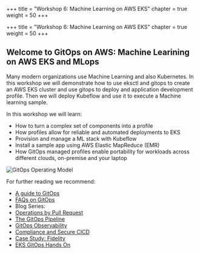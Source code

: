 +++
title = "Workshop 6:  Machine Learning on AWS EKS"
chapter = true
weight = 50
+++


+++
title = "Workshop 6: Machine Learning on AWS EKS"
chapter = true
weight = 50
+++

## Welcome to GitOps on AWS: Machine Learining on AWS EKS and MLops

Many modern organizations use Machine Learning and also Kubernetes. In this workshop we will demonstrate how to use eksctl and gitops to create an AWS EKS cluster and
use gitops to deploy and application development profile. Then we will deploy Kubeflow and use it to execute a Machine learning sample.

In this workshop we will learn:

* How to turn a complex set of components into a profile
* How profiles allow for reliable and automated deployments to EKS
* Provision and manage a ML stack with Kubeflow
* Install a sample app using AWS Elastic MapReduce (EMR)
* How GitOps managed profiles enable portability for workloads across different clouds, on-premise and your laptop


![GitOps Operating Model](/images/workshop02_gitops-operating-model.png)

For further reading we recommend:

* [A guide to GitOps](https://www.weave.works/technologies/gitops/)
* [FAQs on GitOps](https://www.weave.works/technologies/gitops-frequently-asked-questions/)
* Blog Series:
 * [Operations by Pull Request](https://www.weave.works/blog/gitops-operations-by-pull-request)
 * [The GitOps Pipeline](https://www.weave.works/blog/the-gitops-pipeline)
 * [GitOps Observability](https://www.weave.works/blog/gitops-part-3-observability)
 * [Compliance and Secure CICD](https://www.weave.works/blog/gitops-compliance-and-secure-cicd)
* [Case Study: Fidelity](https://www.weave.works/blog/gitops-driven-fidelity-fideks)
* [EKS GitOps Hands On](https://eks.handson.flagger.dev/intro/#what-is-gitops)
